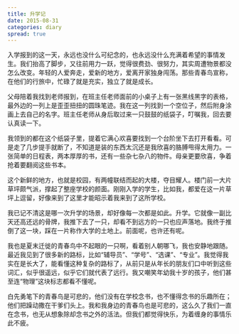 ```yaml
---
title: 升学记
date: 2015-08-31
categories: diary
spread: true
---
```


入学报到的这一天，永远也没什么可纪念的，也永远没什么充满着希望的事情发生。我们抬高了脚步，又往前用力一跃，觉得很费劲、很努力，其实周遭物景都没怎么改变。年轻的人爱奔走，爱新的地方，爱离开家独身闯荡。那些青春鸟宣称，在他们的行旅中，忙碌了就是充实，独立了就是成长。

父母陪着我找到老师报到，在班主任老师面前的小桌子上有一张黑线黑字的表格，最外边的一列上是歪歪扭扭的圆珠笔迹。我在这一列找到一个空位子，然后附身涂画上去自己的名字。班主任老师从身后取过来一只鼓鼓的纸袋子，叮嘱我，回去要认真读一下。

我领到的都在这个纸袋子里，提着它满心欢喜要找到一个台阶坐下去打开看看。可是走了几步提手就断了，不知道是装的东西太沉还是我欣喜的胳膊甩得太用力。一张简单的日程表，两本厚厚的书，还有一些杂七杂八的物件。母亲更要欣喜，争着抢着要翻阅这些书本。

<!-- more -->

这个新鲜的地方，也就是校园，有两幢联结而起的大楼，夺目耀人。楼门前一大片草坪颇气派，撑起了整座学校的颜面。刚刚入学的学生，比如我，都爱在这一片草坪上逗留，好像来到了这里才能昭示着我来到了这所学校。

我已记不清这是哪一次升学的场景，却好像每一次都是如此。升学。它就像一副比天还高还远的骨牌，我推下去了一只，却看不到远方的一只也应声落地。我终于推倒了这一块，踩在一片称作大学的土地上。前面呢，也许还有呢。

我也是夏末迁徙的青春鸟中不起眼的一只啊，看着别人朝哪飞，我也安静地跟随。最近我见到了很多新的路标，比如“辅导员”、“学号”、“选课”、“专业”。我觉得我实在是长大了，能看懂这种复杂的路标了，从前只是从年长的朋友们口中听到这些词汇，似乎很遥远，似乎它们就代表了远行。我又嘲笑年幼我十岁的孩子，他们甚至连“物理”这块标志都看不懂呢。

白先勇笔下的青春鸟是可悲的，他们没有在学校念书，也不懂得念书的乐趣所在；他们把躁动撒在干爹们头上。我和我身边的青春鸟也是可悲的，这么久了我们一直在念书，也无从想象除却念书之外的活法。但我们都觉得快乐，为着缠身的事情乐此不疲。
